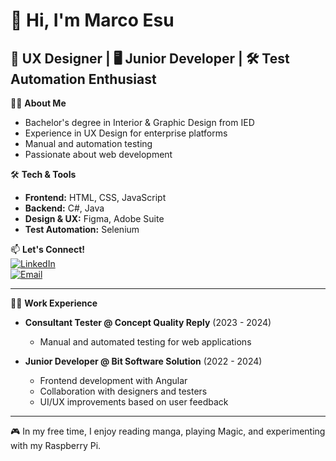 # 👋 Hi, I'm Marco Esu  

## 🎨 UX Designer | 🖥️ Junior Developer | 🛠️ Test Automation Enthusiast  

👨‍💻 **About Me**  
- Bachelor's degree in Interior & Graphic Design from IED  
- Experience in UX Design for enterprise platforms  
- Manual and automation testing 
- Passionate about web development

🛠️ **Tech & Tools**  
- **Frontend:** HTML, CSS, JavaScript
- **Backend:** C#, Java  
- **Design & UX:** Figma, Adobe Suite  
- **Test Automation:** Selenium

📫 **Let's Connect!**  
[![LinkedIn](https://img.shields.io/badge/LinkedIn-blue?style=for-the-badge&logo=linkedin)](https://www.linkedin.com/in/marco-esu)  
[![Email](https://img.shields.io/badge/Email-red?style=for-the-badge&logo=gmail)](mailto:marcoesu.esu@gmail.com)  

---  

👨‍💻 **Work Experience**  
- **Consultant Tester @ Concept Quality Reply** (2023 - 2024)  
  - Manual and automated testing for web applications  
    
- **Junior Developer @ Bit Software Solution** (2022 - 2024)  
  - Frontend development with Angular  
  - Collaboration with designers and testers
  - UI/UX improvements based on user feedback  
 ---
 
🎮 In my free time, I enjoy reading manga, playing Magic, and experimenting with my Raspberry Pi.  
